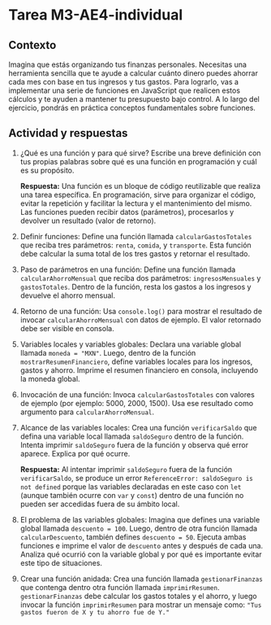 # Tarea M3-AE4-individual

## Contexto

Imagina que estás organizando tus finanzas personales. Necesitas una herramienta sencilla que te ayude a calcular cuánto dinero puedes ahorrar cada mes con base en tus ingresos y tus gastos. Para lograrlo, vas a implementar una serie de funciones en JavaScript que realicen estos cálculos y te ayuden a mantener tu presupuesto bajo control. A lo largo del ejercicio, pondrás en práctica conceptos fundamentales sobre funciones.

## Actividad y respuestas

1. ¿Qué es una función y para qué sirve? Escribe una breve definición con tus propias palabras sobre qué es una función en programación y cuál es su propósito.

    **Respuesta:** Una función es un bloque de código reutilizable que realiza una tarea específica. En programación, sirve para organizar el código, evitar la repetición y facilitar la lectura y el mantenimiento del mismo. Las funciones pueden recibir datos (parámetros), procesarlos y devolver un resultado (valor de retorno).

2. Definir funciones: Define una función llamada `calcularGastosTotales` que reciba tres parámetros: `renta`, `comida`, y `transporte`. Esta función debe calcular la suma total de los tres gastos y retornar el resultado.

3. Paso de parámetros en una función: Define una función llamada `calcularAhorroMensual` que reciba dos parámetros: `ingresosMensuales` y `gastosTotales`. Dentro de la función, resta los gastos a los ingresos y devuelve el ahorro mensual.

4. Retorno de una función: Usa `console.log()` para mostrar el resultado de invocar `calcularAhorroMensual` con datos de ejemplo. El valor retornado debe ser visible en consola.

5. Variables locales y variables globales: Declara una variable global llamada `moneda = "MXN"`. Luego, dentro de la función `mostrarResumenFinanciero`, define variables locales para los ingresos, gastos y ahorro. Imprime el resumen financiero en consola, incluyendo la moneda global.

6. Invocación de una función: Invoca `calcularGastosTotales` con valores de ejemplo (por ejemplo: 5000, 2000, 1500). Usa ese resultado como argumento para `calcularAhorroMensual`.

7. Alcance de las variables locales: Crea una función `verificarSaldo` que defina una variable local llamada `saldoSeguro` dentro de la función. Intenta imprimir `saldoSeguro` fuera de la función y observa qué error aparece. Explica por qué ocurre.

    **Respuesta:** Al intentar imprimir `saldoSeguro` fuera de la función `verificarSaldo`, se produce un error `ReferenceError: saldoSeguro is not defined` porque las variables declaradas en este caso con `let` (aunque también ocurre con `var` y `const`) dentro de una función no pueden ser accedidas fuera de su ámbito local.

8. El problema de las variables globales: Imagina que defines una variable global llamada `descuento = 100`. Luego, dentro de otra función llamada `calcularDescuento`, también defines `descuento = 50`. Ejecuta ambas funciones e imprime el valor de `descuento` antes y después de cada una. Analiza qué ocurrió con la variable global y por qué es importante evitar este tipo de situaciones.

9. Crear una función anidada: Crea una función llamada `gestionarFinanzas` que contenga dentro otra función llamada `imprimirResumen`. `gestionarFinanzas` debe calcular los gastos totales y el ahorro, y luego invocar la función `imprimirResumen` para mostrar un mensaje como: `"Tus gastos fueron de X y tu ahorro fue de Y."`
